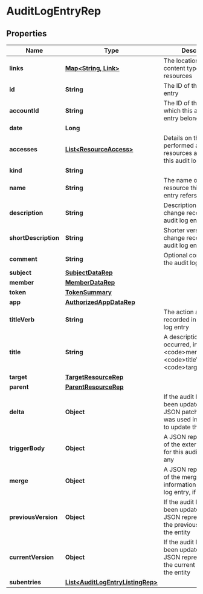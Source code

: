 

# AuditLogEntryRep


## Properties

| Name | Type | Description | Notes |
|------------ | ------------- | ------------- | -------------|
|**links** | [**Map&lt;String, Link&gt;**](Link.md) | The location and content type of related resources |  |
|**id** | **String** | The ID of the audit log entry |  |
|**accountId** | **String** | The ID of the account to which this audit log entry belongs |  |
|**date** | **Long** |  |  |
|**accesses** | [**List&lt;ResourceAccess&gt;**](ResourceAccess.md) | Details on the actions performed and resources acted on in this audit log entry |  |
|**kind** | **String** |  |  |
|**name** | **String** | The name of the resource this audit log entry refers to |  |
|**description** | **String** | Description of the change recorded in the audit log entry |  |
|**shortDescription** | **String** | Shorter version of the change recorded in the audit log entry |  |
|**comment** | **String** | Optional comment for the audit log entry |  [optional] |
|**subject** | [**SubjectDataRep**](SubjectDataRep.md) |  |  [optional] |
|**member** | [**MemberDataRep**](MemberDataRep.md) |  |  [optional] |
|**token** | [**TokenSummary**](TokenSummary.md) |  |  [optional] |
|**app** | [**AuthorizedAppDataRep**](AuthorizedAppDataRep.md) |  |  [optional] |
|**titleVerb** | **String** | The action and resource recorded in this audit log entry |  [optional] |
|**title** | **String** | A description of what occurred, in the format &lt;code&gt;member&lt;/code&gt; &lt;code&gt;titleVerb&lt;/code&gt; &lt;code&gt;target&lt;/code&gt; |  [optional] |
|**target** | [**TargetResourceRep**](TargetResourceRep.md) |  |  [optional] |
|**parent** | [**ParentResourceRep**](ParentResourceRep.md) |  |  [optional] |
|**delta** | **Object** | If the audit log entry has been updated, this is the JSON patch body that was used in the request to update the entity |  [optional] |
|**triggerBody** | **Object** | A JSON representation of the external trigger for this audit log entry, if any |  [optional] |
|**merge** | **Object** | A JSON representation of the merge information for this audit log entry, if any |  [optional] |
|**previousVersion** | **Object** | If the audit log entry has been updated, this is a JSON representation of the previous version of the entity |  [optional] |
|**currentVersion** | **Object** | If the audit log entry has been updated, this is a JSON representation of the current version of the entity |  [optional] |
|**subentries** | [**List&lt;AuditLogEntryListingRep&gt;**](AuditLogEntryListingRep.md) |  |  [optional] |



